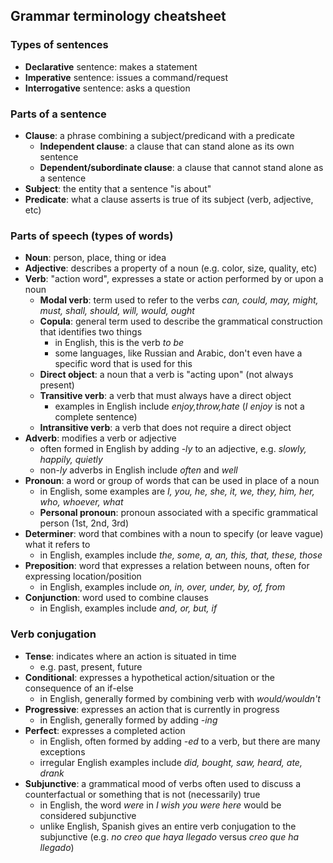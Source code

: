 ## Grammar terminology cheatsheet

### Types of sentences

- **Declarative** sentence: makes a statement
- **Imperative** sentence: issues a command/request
- **Interrogative** sentence: asks a question

### Parts of a sentence

- **Clause**: a phrase combining a subject/predicand with a predicate
    - **Independent clause**: a clause that can stand alone as its own sentence
    - **Dependent/subordinate clause**: a clause that cannot stand alone as a sentence
- **Subject**: the entity that a sentence "is about"
- **Predicate**: what a clause asserts is true of its subject (verb, adjective, etc)

### Parts of speech (types of words)

- **Noun**: person, place, thing or idea
- **Adjective**: describes a property of a noun (e.g. color, size, quality, etc)
- **Verb**: "action word", expresses a state or action performed by or upon a noun
    - **Modal verb**: term used to refer to the verbs *can, could, may, might, must, shall, should, will, would, ought*
    - **Copula**: general term used to describe the grammatical construction that identifies two things
        - in English, this is the verb *to be*
        - some languages, like Russian and Arabic, don't even have a specific word that is used for this
    - **Direct object**: a noun that a verb is "acting upon" (not always present)
    - **Transitive verb**: a verb that must always have a direct object
        - examples in English include *enjoy,throw,hate* (*I enjoy* is not a complete sentence)
    - **Intransitive verb**: a verb that does not require a direct object
- **Adverb**: modifies a verb or adjective
    - often formed in English by adding *-ly* to an adjective, e.g. *slowly, happily, quietly*
    - non-*ly* adverbs in English include *often* and *well*
- **Pronoun**: a word or group of words that can be used in place of a noun 
    - in English, some examples are *I, you, he, she, it, we, they, him, her, who, whoever, what*
    - **Personal pronoun**: pronoun associated with a specific grammatical person (1st, 2nd, 3rd)
- **Determiner**: word that combines with a noun to specify (or leave vague) what it refers to
    - in English, examples include *the, some, a, an, this, that, these, those*
- **Preposition**: word that expresses a relation between nouns, often for expressing location/position
    - in English, examples include *on, in, over, under, by, of, from*
- **Conjunction**: word used to combine clauses
    - in English, examples include *and, or, but, if*

### Verb conjugation

- **Tense**: indicates where an action is situated in time
    - e.g. past, present, future
- **Conditional**: expresses a hypothetical action/situation or the consequence of an if-else
    - in English, generally formed by combining verb with *would/wouldn't*
- **Progressive**: expresses an action that is currently in progress
    - in English, generally formed by adding *-ing*
- **Perfect**: expresses a completed action
    - in English, often formed by adding *-ed* to a verb, but there are many exceptions
    - irregular English examples include *did, bought, saw, heard, ate, drank*
- **Subjunctive**: a grammatical mood of verbs often used to discuss a counterfactual or something that is not (necessarily) true
    - in English, the word *were* in *I wish you were here* would be considered subjunctive
    - unlike English, Spanish gives an entire verb conjugation to the subjunctive (e.g. *no creo que haya llegado* versus *creo que ha llegado*)

